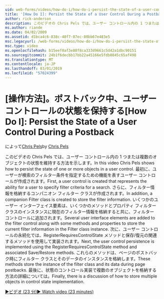 ```yaml
---
uid: web-forms/videos/how-do-i/how-do-i-persist-the-state-of-a-user-control-during-a-postback
title: '[How Do I]: Persist the State of a User Control During a Postback | Microsoft Docs'
author: rick-anderson
description: このビデオの Chris Pels では、ユーザー コントロール内の 1 つまたは複数のオブジェクトの状態を維持する方法を示します。 まず、abilit を表すユーザー コントロールを作成しています.
ms.author: riande
ms.date: 04/02/2009
ms.assetid: d1bca4c6-838c-40f7-87ec-80bb67e483e5
msc.legacyurl: /web-forms/videos/how-do-i/how-do-i-persist-the-state-of-a-user-control-during-a-postback
msc.type: video
ms.openlocfilehash: b15eef0af3e88f8ca333d9661c5d42a1dbc90151
ms.sourcegitcommit: 24b1f6decbb17bb22a45166e5fdb0845c65af498
ms.translationtype: MT
ms.contentlocale: ja-JP
ms.lasthandoff: 03/01/2019
ms.locfileid: "57024399"
---
```

<a name="how-do-i-persist-the-state-of-a-user-control-during-a-postback"></a><span data-ttu-id="81487-103">[操作方法]。ポストバック中、ユーザー コントロールの状態を保持する</span><span class="sxs-lookup"><span data-stu-id="81487-103">[How Do I]: Persist the State of a User Control During a Postback</span></span>
====================
<span data-ttu-id="81487-104">によって[Chris Pels](https://twitter.com/chrispels)</span><span class="sxs-lookup"><span data-stu-id="81487-104">by [Chris Pels](https://twitter.com/chrispels)</span></span>

<span data-ttu-id="81487-105">このビデオの Chris Pels では、ユーザー コントロール内の 1 つまたは複数のオブジェクトの状態を維持する方法を示します。</span><span class="sxs-lookup"><span data-stu-id="81487-105">In this video Chris Pels shows how to persist the state of one or more objects in a user control.</span></span> <span data-ttu-id="81487-106">最初に、ユーザーが検索のフィルター条件を指定するための機能を表すユーザー コントロールが作成されます。</span><span class="sxs-lookup"><span data-stu-id="81487-106">First, a user control is created that represents the ability for a user to specify filter criteria for a search.</span></span> <span data-ttu-id="81487-107">さらに、フィルター情報を格納するコンパニオン フィルター クラスが作成されます。</span><span class="sxs-lookup"><span data-stu-id="81487-107">In addition, a companion Filter class is created to store the filter information.</span></span> <span data-ttu-id="81487-108">いくつかのユーザー インターフェイス要素は、いくつかのメソッドとプロパティ フィルター クラスのインスタンスに現在のフィルター情報を格納すると共に、フィルター コントロールに追加されます。</span><span class="sxs-lookup"><span data-stu-id="81487-108">Several user interface elements are added to the filter control along with some methods and properties to store the current filter information in the Filter class instance.</span></span> <span data-ttu-id="81487-109">次に、ユーザー コントロールの永続化では、RegisterRequiresControlState メソッドと保存/復元の関連するメソッドを使用して実装されます。</span><span class="sxs-lookup"><span data-stu-id="81487-109">Next, the user control persistence is implemented using the RegisterRequiresControlState method and associated Save/Restore methods.</span></span> <span data-ttu-id="81487-110">これらのメソッドは、ページのポストバック時にフィルター クラスとそのデータのインスタンスを格納します。</span><span class="sxs-lookup"><span data-stu-id="81487-110">These methods store the instance of the filter class and its data during page postbacks.</span></span> <span data-ttu-id="81487-111">最後に、状態のコントロール実装で複数のオブジェクトを格納する方法の詳細については。</span><span class="sxs-lookup"><span data-stu-id="81487-111">Finally, there is a discussion of how to store multiple objects in control state implementation.</span></span>

[<span data-ttu-id="81487-112">&#9654;ビデオ (23 分)</span><span class="sxs-lookup"><span data-stu-id="81487-112">&#9654; Watch video (23 minutes)</span></span>](https://channel9.msdn.com/Blogs/ASP-NET-Site-Videos/how-do-i-persist-the-state-of-a-user-control-during-a-postback)
